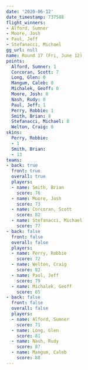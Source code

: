 ```yaml
---
date: '2020-06-12'
date_timestamp: 737588
flight_winners:
- Alford, Sumner
- Moore, Josh
- Paul, Jeff
- Stefanacci, Michael
gg_url: null
name: Round 17 (Fri, June 12)
points:
  Alford, Sumner: 1
  Corcoran, Scott: 7
  Long, Glen: 0
  Mangum, Caleb: 0
  Michalek, Geoff: 0
  Moore, Josh: 8
  Nash, Rudy: 0
  Paul, Jeff: 1
  Perry, Robbie: 1
  Smith, Brian: 8
  Stefanacci, Michael: 8
  Welton, Craig: 0
skins:
  Perry, Robbie:
  - 1
  Smith, Brian:
  - 13
teams:
- back: true
  front: true
  overall: true
  players:
  - name: Smith, Brian
    score: 76
  - name: Moore, Josh
    score: 73
  - name: Corcoran, Scott
    score: 82
  - name: Stefanacci, Michael
    score: 77
- back: false
  front: false
  overall: false
  players:
  - name: Perry, Robbie
    score: 72
  - name: Welton, Craig
    score: 82
  - name: Paul, Jeff
    score: 79
  - name: Michalek, Geoff
    score: 85
- back: false
  front: false
  overall: false
  players:
  - name: Alford, Sumner
    score: 71
  - name: Long, Glen
    score: 81
  - name: Nash, Rudy
    score: 87
  - name: Mangum, Caleb
    score: 88
---
```

